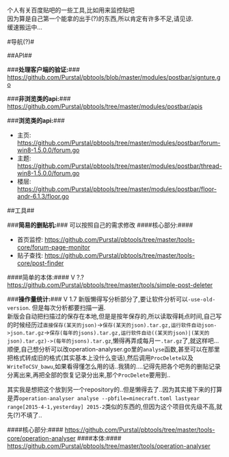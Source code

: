 个人有关百度贴吧的一些工具,比如用来监控贴吧<br/>
因为算是自己第一个能拿的出手(?)的东西,所以肯定有许多不足,请见谅.<br/>
缓速搬运中...<br/>

#导航(?)#

##API##

###**处理客户端的验证:**###
https://github.com/Purstal/pbtools/blob/master/modules/postbar/signture.go

###**非浏览类的api:**###
https://github.com/Purstal/pbtools/tree/master/modules/postbar/apis

###**浏览类的api:**###

* 主页:
https://github.com/Purstal/pbtools/tree/master/modules/postbar/forum-win8-1.5.0.0/forum.go
* 主题:
https://github.com/Purstal/pbtools/tree/master/modules/postbar/thread-win8-1.5.0.0/forum.go
* 楼层:
https://github.com/Purstal/pbtools/tree/master/modules/postbar/floor-andr-6.1.3/floor.go

##工具##

###**简易的删贴机:**###
可以按照自己的需求修改
####核心部分:####
* 首页监控:
https://github.com/Purstal/pbtools/tree/master/tools-core/forum-page-monitor
* 贴子查找:
https://github.com/Purstal/pbtools/tree/master/tools-core/post-finder

####简单的本体:####
V ?.?
https://github.com/Purstal/pbtools/tree/master/tools/simple-post-deleter

###**操作量统计:**###
V 1.7
新版懒得写分析部分了,要让软件分析可以`-use-old-version`.
但是每次分析都要扫描一遍.<br/>
新版会自动把扫描过的保存在本地,但是是按年保存的,所以读取得耗点时间,自己写的时候经历过`直接保存(某天的json)`->`保存(某天的json).tar.gz,运行软件自动json->json.tar.gz`->`保存(每年的jsons).tar.gz,运行软件自动((某天的json)|(某天的json).tar.gz)->(每年的jsons).tar.gz`,懒得再弄成每月一`.tar.gz`了,就这样吧...<br/>
顺便,自己想分析可以改operation-analyser.go里的`analyse`函数,甚至可以在那里把格式转成旧的格式(其实基本上没什么变话),然后调用`ProcDelete`以及`WriteToCSV_bawu`,如果看得懂怎么用的话..我猜的....记得先把各个吧务的删贴记录分离出来,再把全部的恢复记录分出来,那个`ProcDelete`要用到..

其实我是想把这个放到另一个repository的..但是懒得去了..因为其实接下来的打算是弄`operation-analyser analyse --pbfile=minecraft.toml lastyear range[2015-4-1,yesterday] 2015-2`类似的东西的,但因为这个项目优先级不高,就先(?)不填了..

####核心部分:####
https://github.com/Purstal/pbtools/tree/master/tools-core/operation-analyser
####本体:####
https://github.com/Purstal/pbtools/tree/master/tools/operation-analyser

<!--兔子我喜欢你!-->